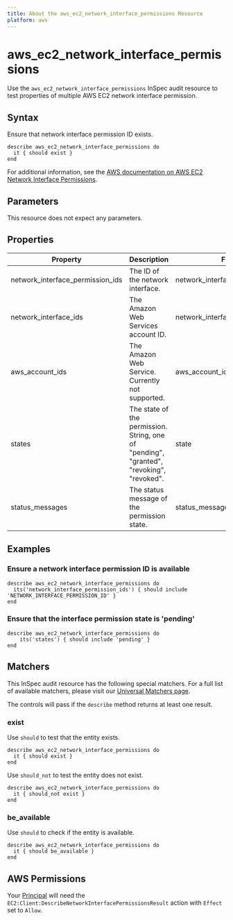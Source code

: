 ```yaml
---
title: About the aws_ec2_network_interface_permissions Resource
platform: aws
---
```


# aws_ec2_network_interface_permissions

Use the `aws_ec2_network_interface_permissions` InSpec audit resource to test properties of multiple AWS EC2 network interface permission.

## Syntax

Ensure that network interface permission ID exists.

    describe aws_ec2_network_interface_permissions do
      it { should exist }
    end

For additional information, see the [AWS documentation on AWS EC2 Network Interface Permissions](https://docs.aws.amazon.com/AWSCloudFormation/latest/UserGuide/aws-resource-ec2-networkinterfacepermission.html).

## Parameters

This resource does not expect any parameters.

## Properties

| Property | Description | Field |
| --- | --- | --- |
| network_interface_permission_ids | The ID of the network interface. | network_interface_permission_id |
| network_interface_ids |  The Amazon Web Services account ID. | network_interface_id |
| aws_account_ids |The Amazon Web Service. Currently not supported. | aws_account_id|
| states |The state of the permission.  String, one of "pending", "granted", "revoking", "revoked". | state |
| status_messages | The status message of the permission state. | status_message |

## Examples

### Ensure a network interface permission ID is available

    describe aws_ec2_network_interface_permissions do
      its('network_interface_permission_ids') { should include 'NETWORK_INTERFACE_PERMISSION_ID' }
    end

### Ensure that the interface permission state is 'pending'

    describe aws_ec2_network_interface_permissions do
        its('states') { should include 'pending' }
    end

## Matchers

This InSpec audit resource has the following special matchers. For a full list of available matchers, please visit our [Universal Matchers page](https://www.inspec.io/docs/reference/matchers/).

The controls will pass if the `describe` method returns at least one result.

### exist

Use `should` to test that the entity exists.

    describe aws_ec2_network_interface_permissions do
      it { should exist }
    end

Use `should_not` to test the entity does not exist.

    describe aws_ec2_network_interface_permissions do
      it { should_not exist }
    end

### be_available

Use `should` to check if the entity is available.

    describe aws_ec2_network_interface_permissions do
      it { should be_available }
    end

## AWS Permissions

Your [Principal](https://docs.aws.amazon.com/IAM/latest/UserGuide/intro-structure.html#intro-structure-principal) will need the `EC2:Client:DescribeNetworkInterfacePermissionsResult` action with `Effect` set to `Allow`.
